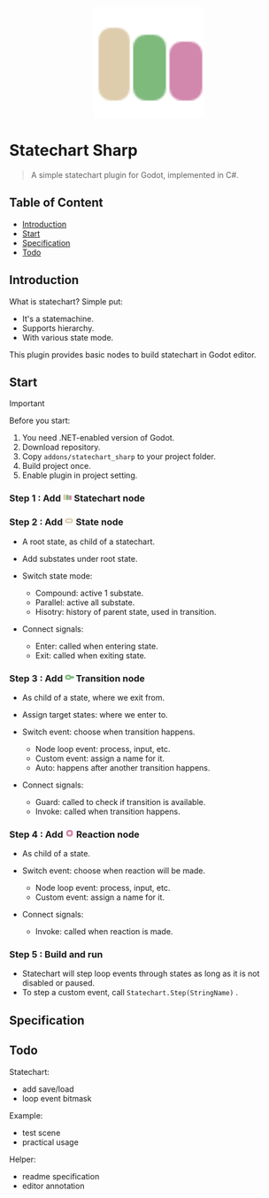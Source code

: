 <p align="center">
  <img src="./addons/statechart_sharp/icon/Statechart.svg" height="200px" />
</p>

# Statechart Sharp

 > A simple statechart plugin for Godot, implemented in C#.

## Table of Content

- [Introduction](#introduction)
- [Start](#start)
- [Specification](#specification)
- [Todo](#todo)

## Introduction

What is statechart? Simple put:

- It's a statemachine.
- Supports hierarchy.
- With various state mode.

This plugin provides basic nodes to build statechart in Godot editor.

## Start

> [!IMPORTANT]
>
> Before you start:
>
> 1. You need .NET-enabled version of Godot.
> 2. Download repository.
> 3. Copy `addons/statechart_sharp` to your project folder.
> 4. Build project once.
> 5. Enable plugin in project setting.

### Step 1 : Add <img src="./addons/statechart_sharp/icon/Statechart.svg" alt="Statechart" style="width:16px;" align="bottom"/> Statechart node

### Step 2 : Add <img src="./addons/statechart_sharp/icon/State.svg" style="width:16px;" alt="State" align="bottom"/> State node

- A root state, as child of a statechart.
- Add substates under root state.
- Switch state mode:

  - Compound: active 1 substate.
  - Parallel: active all substate.
  - Hisotry: history of parent state, used in transition.

- Connect signals:

  - Enter: called when entering state.
  - Exit: called when exiting state.

### Step 3 : Add <img src="./addons/statechart_sharp/icon/Transition.svg" style="width:16px;" alt="Transition" align="bottom"/> Transition node

- As child of a state, where we exit from.
- Assign target states: where we enter to.
- Switch event: choose when transition happens.

  - Node loop event: process, input, etc.
  - Custom event: assign a name for it.
  - Auto: happens after another transition happens.

- Connect signals:

  - Guard: called to check if transition is available.
  - Invoke: called when transition happens.

### Step 4 : Add <img src="./addons/statechart_sharp/icon/Reaction.svg" style="width:16px;" alt="Action" align="bottom"/> Reaction node

- As child of a state.
- Switch event: choose when reaction will be made.

  - Node loop event: process, input, etc.
  - Custom event: assign a name for it.

- Connect signals:

  - Invoke: called when reaction is made.

### Step 5 : Build and run

- Statechart will step loop events through states as long as it is not disabled or paused.
- To step a custom event, call `Statechart.Step(StringName)` .

## Specification

## Todo

Statechart:

- add save/load
- loop event bitmask

Example:

- test scene
- practical usage

Helper:

- readme specification
- editor annotation
